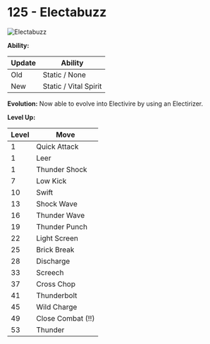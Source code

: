 # 125 - Electabuzz
![][125]

**Ability:**

Update | Ability
---    | ---
Old    | Static / None
New    | Static / Vital Spirit

**Evolution:**
Now able to evolve into Electivire by using an Electirizer.

**Level Up:**

Level | Move
---   | ---
  1   | Quick Attack
  1   | Leer
  1   | Thunder Shock
  7   | Low Kick
 10   | Swift
 13   | Shock Wave
 16   | Thunder Wave
 19   | Thunder Punch
 22   | Light Screen
 25   | Brick Break
 28   | Discharge
 33   | Screech
 37   | Cross Chop
 41   | Thunderbolt
 45   | Wild Charge
 49   | Close Combat (!!)
 53   | Thunder



[125]: https://raw.githubusercontent.com/PokeAPI/sprites/master/sprites/pokemon/125.png "Electabuzz"
